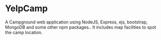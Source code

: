 # YelpCamp
A Campground web application using NodeJS, Express, ejs, bootstrap, MongoDB and some other npm packages.. It includes map facilities to spot the camp location.
